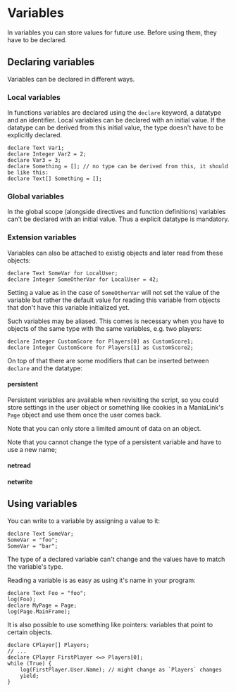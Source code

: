 # Variables

In variables you can store values for future use. Before using them, they have to be declared.

## Declaring variables

Variables can be declared in different ways.

### Local variables

In functions variables are declared using the `declare` keyword, a datatype and an identifier. Local variables can be declared with an initial value. If the datatype can be derived from this initial value, the type doesn't have to be explicitly declared.

```text
declare Text Var1;
declare Integer Var2 = 2;
declare Var3 = 3;
declare Something = []; // no type can be derived from this, it should be like this:
declare Text[] Something = [];
```

### Global variables

In the global scope \(alongside directives and function definitions\) variables can't be declared with an initial value. Thus a explicit datatype is mandatory.

### Extension variables

Variables can also be attached to existig objects and later read from these objects:

```text
declare Text SomeVar for LocalUser;
declare Integer SomeOtherVar for LocalUser = 42;
```

Setting a value as in the case of `SomeOtherVar` will not set the value of the variable but rather the default value for reading this variable from objects that don't have this variable initialized yet.

Such variables may be aliased. This comes is necessary when you have to objects of the same type with the same variables, e.g. two players:

```text
declare Integer CustomScore for Players[0] as CustomScore1;
declare Integer CustomScore for Players[1] as CustomScore2;
```

On top of that there are some modifiers that can be inserted between `declare` and the datatype:

#### persistent

Persistent variables are available when revisiting the script, so you could store settings in the user object or something like cookies in a ManiaLink's `Page` object and use them once the user comes back.

Note that you can only store a limited amount of data on an object.

Note that you cannot change the type of a persistent variable and have to use a new name;

#### netread

#### netwrite

## Using variables

You can write to a variable by assigning a value to it:

```text
declare Text SomeVar;
SomeVar = "foo";
SomeVar = "bar";
```

The type of a declared variable can't change and the values have to match the variable's type.

Reading a variable is as easy as using it's name in your program:

```text
declare Text Foo = "foo";
log(Foo);
declare MyPage = Page;
log(Page.MainFrame);
```

It is also possible to use something like pointers: variables that point to certain objects.

```text
declare CPlayer[] Players;
// ...
declare CPlayer FirstPlayer <=> Players[0];
while (True) {
    log(FirstPlayer.User.Name); // might change as `Players` changes
    yield;
}
```

